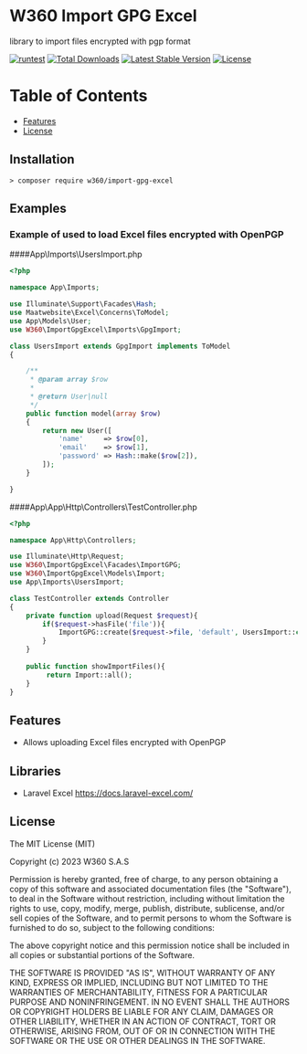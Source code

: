 # W360 Import GPG Excel

library to import files encrypted with pgp format

[![runtest](https://github.com/w360co/import-gpg-excel/actions/workflows/laravel-test.yml/badge.svg?branch=main)](https://github.com/w360co/import-gpg-excel/actions/workflows/laravel-test.yml)
[![Total Downloads](https://img.shields.io/packagist/dt/w360/import-gpg-excel)](https://packagist.org/packages/w360/import-gpg-excel)
[![Latest Stable Version](https://img.shields.io/packagist/v/w360/import-gpg-excel)](https://packagist.org/packages/w360/import-gpg-excel)
[![License](https://img.shields.io/packagist/l/w360/import-gpg-excel)](https://packagist.org/packages/w360/import-gpg-excel)

# Table of Contents
<!-- TOC -->
- [Features](#Features)
- [License](#License)
<!-- /TOC -->

## Installation

    > composer require w360/import-gpg-excel

## Examples
### Example of used to load Excel files encrypted with OpenPGP

####App\Imports\UsersImport.php
```PHP
<?php

namespace App\Imports;

use Illuminate\Support\Facades\Hash;
use Maatwebsite\Excel\Concerns\ToModel;
use App\Models\User;
use W360\ImportGpgExcel\Imports\GpgImport;

class UsersImport extends GpgImport implements ToModel
{

    /**
     * @param array $row
     *
     * @return User|null
     */
    public function model(array $row)
    {
        return new User([
            'name'     => $row[0],
            'email'    => $row[1],
            'password' => Hash::make($row[2]),
        ]);
    }

}
```
####App\App\Http\Controllers\TestController.php
```PHP
<?php

namespace App\Http\Controllers;

use Illuminate\Http\Request;
use W360\ImportGpgExcel\Facades\ImportGPG;
use W360\ImportGpgExcel\Models\Import;
use App\Imports\UsersImport;

class TestController extends Controller
{
    private function upload(Request $request){
        if($request->hasFile('file')){
            ImportGPG::create($request->file, 'default', UsersImport::class);
        }
    }
    
    public function showImportFiles(){
         return Import::all();
    }
}
```
## Features

- Allows uploading Excel files encrypted with OpenPGP

## Libraries

- Laravel Excel https://docs.laravel-excel.com/

##  License

The MIT License (MIT)

Copyright (c) 2023 W360 S.A.S

Permission is hereby granted, free of charge, to any person obtaining a copy of this software and associated documentation files (the "Software"), to deal in the Software without restriction, including without limitation the rights to use, copy, modify, merge, publish, distribute, sublicense, and/or sell copies of the Software, and to permit persons to whom the Software is furnished to do so, subject to the following conditions:

The above copyright notice and this permission notice shall be included in all copies or substantial portions of the Software.

THE SOFTWARE IS PROVIDED "AS IS", WITHOUT WARRANTY OF ANY KIND, EXPRESS OR IMPLIED, INCLUDING BUT NOT LIMITED TO THE WARRANTIES OF MERCHANTABILITY, FITNESS FOR A PARTICULAR PURPOSE AND NONINFRINGEMENT. IN NO EVENT SHALL THE AUTHORS OR COPYRIGHT HOLDERS BE LIABLE FOR ANY CLAIM, DAMAGES OR OTHER LIABILITY, WHETHER IN AN ACTION OF CONTRACT, TORT OR OTHERWISE, ARISING FROM, OUT OF OR IN CONNECTION WITH THE SOFTWARE OR THE USE OR OTHER DEALINGS IN THE SOFTWARE.

